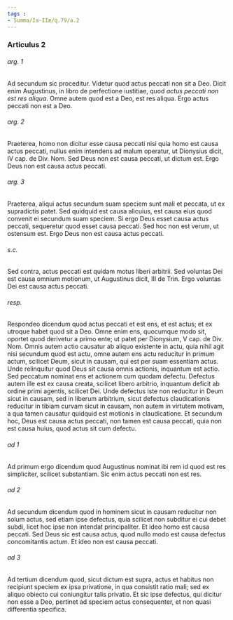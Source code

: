 ```yaml
---
tags : 
- Summa/Ia-IIæ/q.79/a.2
---
```


### Articulus 2

###### arg. 1
Ad secundum sic proceditur. Videtur quod actus peccati non sit a Deo. Dicit enim Augustinus, in libro de perfectione iustitiae, quod *actus peccati non est res aliqua*. Omne autem quod est a Deo, est res aliqua. Ergo actus peccati non est a Deo.

###### arg. 2
Praeterea, homo non dicitur esse causa peccati nisi quia homo est causa actus peccati, nullus enim intendens ad malum operatur, ut Dionysius dicit, IV cap. de Div. Nom. Sed Deus non est causa peccati, ut dictum est. Ergo Deus non est causa actus peccati.

###### arg. 3
Praeterea, aliqui actus secundum suam speciem sunt mali et peccata, ut ex supradictis patet. Sed quidquid est causa alicuius, est causa eius quod convenit ei secundum suam speciem. Si ergo Deus esset causa actus peccati, sequeretur quod esset causa peccati. Sed hoc non est verum, ut ostensum est. Ergo Deus non est causa actus peccati.

###### s.c.
Sed contra, actus peccati est quidam motus liberi arbitrii. Sed voluntas Dei est causa omnium motionum, ut Augustinus dicit, III de Trin. Ergo voluntas Dei est causa actus peccati.

###### resp.
Respondeo dicendum quod actus peccati et est ens, et est actus; et ex utroque habet quod sit a Deo. Omne enim ens, quocumque modo sit, oportet quod derivetur a primo ente; ut patet per Dionysium, V cap. de Div. Nom. Omnis autem actio causatur ab aliquo existente in actu, quia nihil agit nisi secundum quod est actu, omne autem ens actu reducitur in primum actum, scilicet Deum, sicut in causam, qui est per suam essentiam actus. Unde relinquitur quod Deus sit causa omnis actionis, inquantum est actio. Sed peccatum nominat ens et actionem cum quodam defectu. Defectus autem ille est ex causa creata, scilicet libero arbitrio, inquantum deficit ab ordine primi agentis, scilicet Dei. Unde defectus iste non reducitur in Deum sicut in causam, sed in liberum arbitrium, sicut defectus claudicationis reducitur in tibiam curvam sicut in causam, non autem in virtutem motivam, a qua tamen causatur quidquid est motionis in claudicatione. Et secundum hoc, Deus est causa actus peccati, non tamen est causa peccati, quia non est causa huius, quod actus sit cum defectu.

###### ad 1
Ad primum ergo dicendum quod Augustinus nominat ibi rem id quod est res simpliciter, scilicet substantiam. Sic enim actus peccati non est res.

###### ad 2
Ad secundum dicendum quod in hominem sicut in causam reducitur non solum actus, sed etiam ipse defectus, quia scilicet non subditur ei cui debet subdi, licet hoc ipse non intendat principaliter. Et ideo homo est causa peccati. Sed Deus sic est causa actus, quod nullo modo est causa defectus concomitantis actum. Et ideo non est causa peccati.

###### ad 3
Ad tertium dicendum quod, sicut dictum est supra, actus et habitus non recipiunt speciem ex ipsa privatione, in qua consistit ratio mali; sed ex aliquo obiecto cui coniungitur talis privatio. Et sic ipse defectus, qui dicitur non esse a Deo, pertinet ad speciem actus consequenter, et non quasi differentia specifica.

